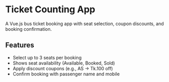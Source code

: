 # Ticket Counting App

A Vue.js bus ticket booking app with seat selection, coupon discounts, and booking confirmation.

## Features
- Select up to 3 seats per booking
- Shows seat availability (Available, Booked, Sold)
- Apply discount coupons (e.g., AS → Tk.100 off)
- Confirm booking with passenger name and mobile

